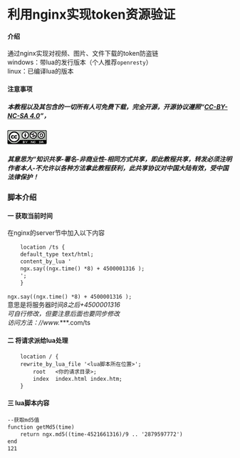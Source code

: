# 利用nginx实现token资源验证

#### 介绍
通过nginx实现对视频、图片、文件下载的token防盗链  
windows：带lua的发行版本（个人推荐`openresty`）  
linux：已编译lua的版本  

#### 注意事项
##### 本教程以及其包含的一切所有人可免费下载，完全开源，开源协议遵照“[CC-BY-NC-SA 4.0](https://creativecommons.org/licenses/by-nc-sa/4.0/deed.zh)”，  
[![image](https://github.com/2879597772/ONT/blob/master/images/CC.png)](https://creativecommons.org/licenses/by-nc-sa/4.0/deed.zh)
##### 其意思为“知识共享-署名-非商业性-相同方式共享，即此教程共享，转发必须注明作者本人-不允许以各种方法拿此教程获利，此共享协议对中国大陆有效，受中国法律保护！

### 脚本介绍

#### 一 获取当前时间
在nginx的server节中加入以下内容

		location /ts {
		default_type text/html;
		content_by_lua '
		ngx.say((ngx.time() *8) + 4500001316 );
		';
		}

`ngx.say((ngx.time() *8) + 4500001316 );`  
意思是将服务器时间*8之后+4500001316  
可自行修改，但要注意后面也要同步修改  
访问方法：//www.****.com/ts

#### 二 将请求派给lua处理

		location / {
		rewrite_by_lua_file '<lua脚本所在位置>';
            root   <你的请求目录>;
            index  index.html index.htm;
        }

#### 三 lua脚本内容

```
--获取md5值  
function getMd5(time)  
    return ngx.md5((time-4521661316)/9 .. '2879597772')  
end  
121
```